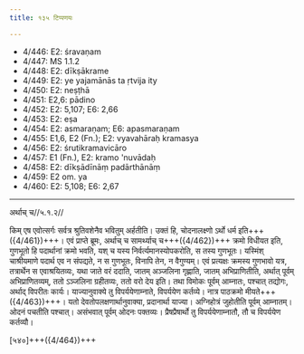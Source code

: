 ```yaml
---
title: १३५ टिप्पणयः

---
```

- 4/446: E2: śravaṇam
- 4/447: MS 1.1.2
- 4/448: E2: dīkṣākrame
- 4/449: E2: ye yajamānās ta ṛtvija ity
- 4/450: E2: neṣṭhā
- 4/451: E2,6: pādino
- 4/452: E2: 5,107; E6: 2,66
- 4/453: E2: eṣa
- 4/454: E2: asmaraṇam; E6: apasmaraṇam
- 4/455: E1,6, E2 (Fn.); E2: vyavahāraḥ kramasya
- 4/456: E2: śrutikramavicāro
- 4/457: E1 (Fn.), E2: kramo 'nuvādaḥ
- 4/458: E2: dīkṣādīnāṃ padārthānāṃ
- 4/459: E2 om. ya
- 4/460: E2: 5,108; E6: 2,67

____________________________________________


अर्थाच् च//५.१.२//

किम् एष एवोत्सर्गः सर्वत्र श्रुतिवशेनैव भवितुम् अर्हतीति। उक्तं हि, चोदनालक्ष्णो ऽर्थो धर्म इति+++({4/461})+++।
एवं प्राप्ते ब्रूमः, अर्थाच् च सामर्थ्याच् च+++({4/462})+++ क्रमो विधीयत इति, गुणभूतो हि पदार्थानां क्रमो भवति, यश् च यस्य निर्वर्त्यमानस्योपकरोति, स तस्य गुणभूतः। यस्मिंश् चाश्रीयमाणे पदार्थ एव न संपद्यते, न स गुणभूतः, विनापि तेन, न वैगुण्यम्। एवं प्रत्यक्षः क्रमस्य गुणभावो यत्र, तत्रार्थेन स एवाश्रयितव्यः, यथा जाते वरं ददाति, जातम् अञ्जलिना गृह्णाति, जातम् अभिप्राणितीति, अर्थात् पूर्वम् अभिप्राणितव्यम्, ततो ऽञ्जलिना ग्रहीतव्यः, ततो वरो देय इति। तथा विमोकः पूर्वम् आम्नातः, पश्चात् तद्योगः, अर्थाद् विपरीतः कार्यः। याज्यानुवाक्ये तु विपर्ययेणाम्नाते, विपर्ययेण कर्तव्ये। नात्र पाठक्रमो मीयते+++({4/463})+++। यतो देवतोपलक्षणार्थानुवाक्या, प्रदानार्था याज्या। अग्निहोत्रं जुहोतीति पूर्वम् आम्नातम्। ओदनं पचतीति पश्चात्। असंभवात् पूर्वम् ओदनः पक्तव्यः। प्रैषप्रैषार्थो तु विपर्ययेणाम्नातौ, तौ च विपर्ययेण कर्तव्यौ।

[५४०]+++({4/464})+++
